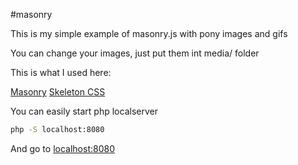 #masonry

This is my simple example of masonry.js with pony images and gifs

You can change your images, just put them int media/ folder

This is what I used here:

[Masonry](https://masonry.desandro.com/)
[Skeleton CSS](http://getskeleton.com/)

You can easily start php localserver
```bash
php -S localhost:8080
```
And go to [localhost:8080](http://localhost:8080)
